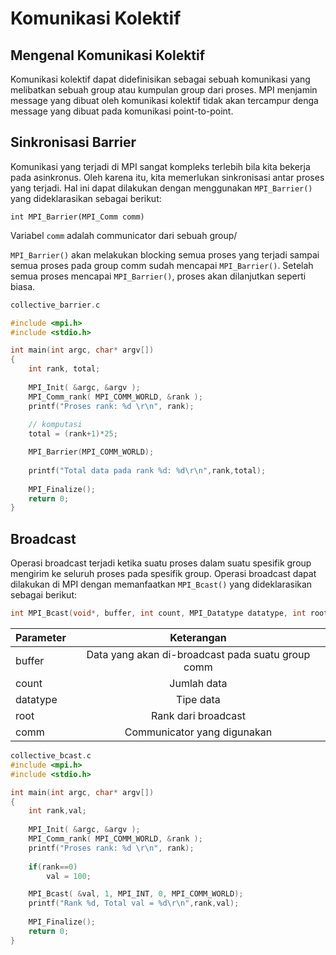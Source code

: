 # Komunikasi Kolektif

## Mengenal Komunikasi Kolektif

Komunikasi kolektif dapat didefinisikan sebagai sebuah komunikasi yang melibatkan sebuah group atau kumpulan group dari proses. MPI menjamin message yang dibuat oleh komunikasi kolektif tidak akan tercampur denga message yang dibuat pada komunikasi point-to-point.

## Sinkronisasi Barrier

Komunikasi yang terjadi di MPI sangat kompleks terlebih bila kita bekerja pada asinkronus. Oleh karena itu, kita memerlukan sinkronisasi antar proses yang terjadi. Hal ini dapat dilakukan dengan menggunakan ``MPI_Barrier()`` yang dideklarasikan sebagai berikut:

```
int MPI_Barrier(MPI_Comm comm)
```

Variabel ``comm`` adalah communicator dari sebuah group/

``MPI_Barrier()`` akan melakukan blocking semua proses yang terjadi sampai semua proses pada group comm sudah mencapai ``MPI_Barrier()``. Setelah semua proses mencapai ``MPI_Barrier()``, proses akan dilanjutkan seperti biasa.

```c
collective_barrier.c

#include <mpi.h>
#include <stdio.h>

int main(int argc, char* argv[]) 
{	
	int rank, total;
	
	MPI_Init( &argc, &argv );
	MPI_Comm_rank( MPI_COMM_WORLD, &rank );
	printf("Proses rank: %d \r\n", rank);
	
	// komputasi
	total = (rank+1)*25;

	MPI_Barrier(MPI_COMM_WORLD);
	
	printf("Total data pada rank %d: %d\r\n",rank,total);
	
	MPI_Finalize();
	return 0;
}
```

## Broadcast

Operasi broadcast terjadi ketika suatu proses dalam suatu spesifik group mengirim ke seluruh proses pada spesifik group. Operasi broadcast dapat dilakukan di MPI dengan memanfaatkan ``MPI_Bcast()`` yang dideklarasikan sebagai berikut:
```c
int MPI_Bcast(void*, buffer, int count, MPI_Datatype datatype, int root, MPI_Comm comm)
```

| Parameter | Keterangan  |
| ------------- |:-------------:|
| buffer | Data yang akan di-broadcast pada suatu group comm |
| count | Jumlah data |
| datatype | Tipe data |
| root | Rank dari broadcast |
| comm | Communicator yang digunakan |

```c
collective_bcast.c
#include <mpi.h>
#include <stdio.h>

int main(int argc, char* argv[]) 
{	
	int rank,val;
	
	MPI_Init( &argc, &argv );
	MPI_Comm_rank( MPI_COMM_WORLD, &rank );
	printf("Proses rank: %d \r\n", rank);
	
	if(rank==0)
		val = 100; 

	MPI_Bcast( &val, 1, MPI_INT, 0, MPI_COMM_WORLD);	
	printf("Rank %d, Total val = %d\r\n",rank,val);
	
	MPI_Finalize();
	return 0;
}
```
